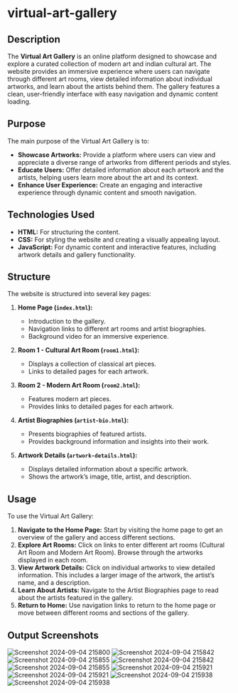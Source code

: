 # virtual-art-gallery

## Description
The **Virtual Art Gallery** is an online platform designed to showcase and explore a curated collection of modern art and indian cultural art. The website provides an immersive experience where users can navigate through different art rooms, view detailed information about individual artworks, and learn about the artists behind them. The gallery features a clean, user-friendly interface with easy navigation and dynamic content loading.

## Purpose
The main purpose of the Virtual Art Gallery is to:
- **Showcase Artworks:** Provide a platform where users can view and appreciate a diverse range of artworks from different periods and styles.
- **Educate Users:** Offer detailed information about each artwork and the artists, helping users learn more about the art and its context.
- **Enhance User Experience:** Create an engaging and interactive experience through dynamic content and smooth navigation.

   
## Technologies Used
- **HTML:** For structuring the content.
- **CSS:** For styling the website and creating a visually appealing layout.
- **JavaScript:** For dynamic content and interactive features, including artwork details and gallery functionality.
  

## Structure
The website is structured into several key pages:
1. **Home Page (`index.html`):**
   - Introduction to the gallery.
   - Navigation links to different art rooms and artist biographies.
   - Background video for an immersive experience.

2. **Room 1 - Cultural Art Room (`room1.html`):**
   - Displays a collection of classical art pieces.
   - Links to detailed pages for each artwork.

3. **Room 2 - Modern Art Room (`room2.html`):**
   - Features modern art pieces.
   - Provides links to detailed pages for each artwork.

4. **Artist Biographies (`artist-bio.html`):**
   - Presents biographies of featured artists.
   - Provides background information and insights into their work.

5. **Artwork Details (`artwork-details.html`):**
   - Displays detailed information about a specific artwork.
   - Shows the artwork’s image, title, artist, and description.

## Usage
To use the Virtual Art Gallery:
1. **Navigate to the Home Page:** Start by visiting the home page to get an overview of the gallery and access different sections.
2. **Explore Art Rooms:** Click on links to enter different art rooms (Cultural Art Room and Modern Art Room). Browse through the artworks displayed in each room.
3. **View Artwork Details:** Click on individual artworks to view detailed information. This includes a larger image of the artwork, the artist’s name, and a description.
4. **Learn About Artists:** Navigate to the Artist Biographies page to read about the artists featured in the gallery.
5. **Return to Home:** Use navigation links to return to the home page or move between different rooms and sections of the gallery.

## Output Screenshots 
![Screenshot 2024-09-04 215800](https://github.com/user-attachments/assets/c7bc14d3-01a1-4d3e-9ee7-ded3cd376f48)
![Screenshot 2024-09-04 215842](https://github.com/user-attachments/assets/2532f176-63f2-4db2-bb96-76b3fd077f6a)
![Screenshot 2024-09-04 215855](https://github.com/user-attachments/assets/e4dfe446-22ee-49a0-ab0d-d7d210b346ca)
![Screenshot 2024-09-04 215842](https://github.com/user-attachments/assets/f55e4b4f-77be-4db0-97e6-8f0bb3ad28a7)
![Screenshot 2024-09-04 215855](https://github.com/user-attachments/assets/d25f5b8e-46f0-4f52-93ae-d4a5852efb00)
![Screenshot 2024-09-04 215921](https://github.com/user-attachments/assets/ca2f1ec8-364e-4528-9210-d665e6fa62c0)
![Screenshot 2024-09-04 215921](https://github.com/user-attachments/assets/33e8cbcb-e841-4792-837a-439c583c828e)
![Screenshot 2024-09-04 215938](https://github.com/user-attachments/assets/926cb9b5-bd7c-447c-b9cd-49a604251c92)
![Screenshot 2024-09-04 215938](https://github.com/user-attachments/assets/12f56715-b831-4dec-b5ad-09df432ed305)

